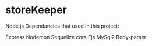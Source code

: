 # storeKeeper
Node.js 
Dependancies that used in this project:

Express
Nodemon
Sequelize
cors
Ejs
MySql2
Body-parser




